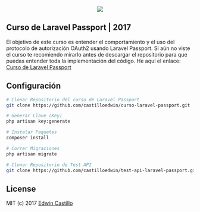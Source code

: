 <p align="center"><img src="https://laravel.com/assets/img/components/logo-laravel.svg"></p>

## Curso de Laravel Passport | 2017

El objetivo de este curso es entender el comportamiento y el uso del protocolo de autorización OAuth2 usando Laravel Passport. Si aún no viste el curso te recomiendo mirarlo antes de descargar el repositorio para que puedas entender toda la implementación del código. He aquí el enlace: [Curso de Laravel Passport](https://www.youtube.com/channel/UCOoueCDkfLJZ-h_rpBVYyGw)

## Configuración

``` bash
# Clonar Repositorio del curso de Laravel Passport
git clone https://github.com/castilloedwin/curso-laravel-passport.git

# Generar Llave (Key)
php artisan key:generate

# Instalar Paquetes
composer install

# Correr Migraciones
php artisan migrate

# Clonar Repositorio de Test API
git clone https://github.com/castilloedwin/test-api-laravel-passport.git

```

## License

MIT (c) 2017 [Edwin Castillo](https://www.twitter.com/Castilloe2)
